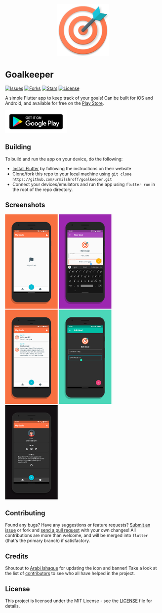<p align="center"><img height="170px" width="170px" src="./assets/icon.png" alt="Goalkeeper"/></p>

# Goalkeeper

[![Issues](https://img.shields.io/github/issues/urmilshroff/goalkeeper.svg)](https://github.com/urmilshroff/goalkeeper/issues)
[![Forks](https://img.shields.io/github/forks/urmilshroff/goalkeeper.svg)](https://github.com/urmilshroff/goalkeeper/network/members)
[![Stars](https://img.shields.io/github/stars/urmilshroff/goalkeeper.svg)](https://github.com/urmilshroff/goalkeeper/stargazers)
[![License](https://img.shields.io/github/license/urmilshroff/goalkeeper.svg)](https://opensource.org/licenses/MIT)

A simple Flutter app to keep track of your goals! Can be built for iOS and Android, and available for free on the [Play Store](https://play.google.com/store/apps/details?id=tech.urmilshroff.goalkeeper).

[<img height="75" width="200" src="./branding/other/google-play-badge.png" alt="Play Store"/>](https://play.google.com/store/apps/details?id=tech.urmilshroff.goalkeeper)

## Building

To build and run the app on your device, do the following:

-   [Install Flutter](https://flutter.dev/docs/get-started/install/) by following the instructions on their website
-   Clone/fork this repo to your local machine using `git clone https://github.com/urmilshroff/goalkeeper.git`
-   Connect your devices/emulators and run the app using `flutter run` in the root of the repo directory.

## Screenshots

<p><img height="306px" width="170px" src="./branding/screener/pixel-xl/screener_1560163016434.png" alt="Goalkeeper"/> <img height="306px" width="170px" src="./branding/screener/pixel-xl/screener_1560163107452.png" alt="Goalkeeper"/> <img height="306px" width="170px" src="./branding/screener/pixel-xl/screener_1560163212026.png" alt="Goalkeeper"/> <img height="306px" width="170px" src="./branding/screener/pixel-xl/screener_1560163281167.png" alt="Goalkeeper"/> <img height="306px" width="170px" src="./branding/screener/pixel-xl/screener_1560163366785.png" alt="Goalkeeper"/></p>

## Contributing

Found any bugs? Have any suggestions or feature requests? [Submit an issue](https://github.com/urmilshroff/goalkeeper/issues) or fork and [send a pull request](https://github.com/urmilshroff/goalkeeper/pulls) with your own changes! All contributions are more than welcome, and will be merged into `flutter` (that's the primary branch) if satisfactory.

## Credits

Shoutout to [Arabi Ishaque](https://dribbble.com/Arabi) for updating the icon and banner!
Take a look at the list of [contributors](https://github.com/urmilshroff/goalkeeper/graphs/contributors) to see who all have helped in the project.

## License

This project is licensed under the MIT License - see the [LICENSE](LICENSE) file for details.
